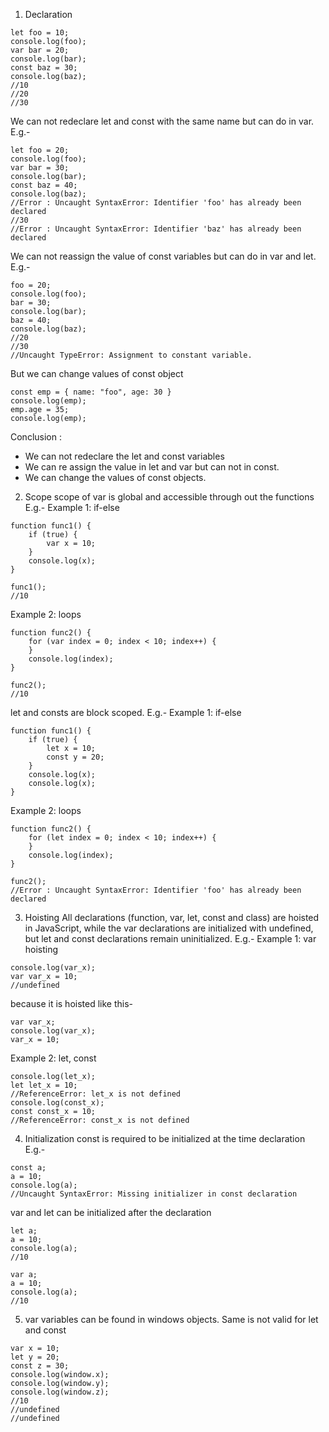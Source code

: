 1. Declaration
```
let foo = 10;
console.log(foo);
var bar = 20;
console.log(bar);
const baz = 30;
console.log(baz);
//10
//20
//30
```

We can not redeclare let and const with the same name but can do in var. E.g.-
```
let foo = 20;
console.log(foo);
var bar = 30;
console.log(bar);
const baz = 40;
console.log(baz);
//Error : Uncaught SyntaxError: Identifier 'foo' has already been declared
//30
//Error : Uncaught SyntaxError: Identifier 'baz' has already been declared
```

We can not reassign the value of const variables but can do in var and let. E.g.-
```
foo = 20;
console.log(foo);
bar = 30;
console.log(bar);
baz = 40;
console.log(baz);
//20
//30
//Uncaught TypeError: Assignment to constant variable.
```

But we can change values of const object
```
const emp = { name: "foo", age: 30 }
console.log(emp);
emp.age = 35;
console.log(emp);
```

Conclusion : 
- We can not redeclare the let and const variables
- We can re assign the value in let and var but can not in const.
- We can change the values of const objects.


2. Scope
scope of var is global and accessible through out the functions E.g.-
Example 1: if-else
```
function func1() {
    if (true) {
        var x = 10;
    }
    console.log(x);
}

func1();
//10
```

Example 2: loops
```
function func2() {
    for (var index = 0; index < 10; index++) {
    }
    console.log(index);
}

func2();
//10
```

let and consts are block scoped. E.g.-
Example 1: if-else
```
function func1() {
    if (true) {
        let x = 10;
        const y = 20;
    }
    console.log(x);
    console.log(x);
}
```

Example 2: loops
```
function func2() {
    for (let index = 0; index < 10; index++) {
    }
    console.log(index);
}

func2();
//Error : Uncaught SyntaxError: Identifier 'foo' has already been declared
```


3. Hoisting
All declarations (function, var, let, const and class) are hoisted in JavaScript, 
while the var declarations are initialized with undefined, 
but let and const declarations remain uninitialized. E.g.-
Example 1: var hoisting
```
console.log(var_x);
var var_x = 10;
//undefined
```
because it is hoisted like this-
```
var var_x;
console.log(var_x);
var_x = 10;
```

Example 2: let, const
```
console.log(let_x);
let let_x = 10;
//ReferenceError: let_x is not defined
console.log(const_x);
const const_x = 10;
//ReferenceError: const_x is not defined
```

4. Initialization
const is required to be initialized at the time declaration E.g.-
```
const a;
a = 10;
console.log(a);
//Uncaught SyntaxError: Missing initializer in const declaration
```

var and let can be initialized after the declaration
```
let a;
a = 10;
console.log(a);
//10

var a;
a = 10;
console.log(a);
//10
```

5. var variables can be found in windows objects. 
Same is not valid for let and const
```
var x = 10;
let y = 20;
const z = 30;
console.log(window.x);
console.log(window.y);
console.log(window.z);
//10
//undefined
//undefined
```
